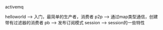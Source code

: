 activemq

helloworld --> 入门，最简单的生产者，消费者
p2p        --> 通过map类型通信，创建带有过滤器的消费者
pb         --> 发布订阅模式
session    --> session的一些特性
